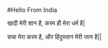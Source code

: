 #Hello From India


खादी मेरी शान है,
करम ही मेरा धर्म है|

सचा मेरा करम है,
और हिंदुस्तान मेरी जान है||
